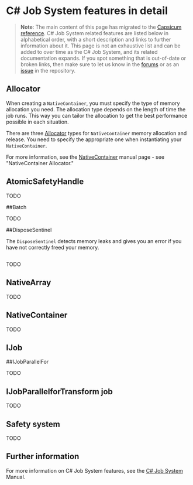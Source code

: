 # C# Job System features in detail

> **Note**: The main content of this page has migrated to the [Capsicum reference](../reference/index.md). C# Job System related features are listed below in alphabetical order, with a short description and links to further information about it. This page is not an exhaustive list and can be added to over time as the C# Job System, and its related documentation expands. If you spot something that is out-of-date or broken links, then make sure to let us know in the [forums](http://unity3d.com/performance-by-default) or as an [issue](https://github.com/Unity-Technologies/EntityComponentSystemSamples/issues/new) in the repository.

## Allocator 

When creating a `NativeContainer`, you must specify the type of memory allocation you need. The allocation type depends on the length of time the job runs. This way you can tailor the allocation to get the best performance possible in each situation.

There are three [Allocator](https://docs.unity3d.com/ScriptReference/Unity.Collections.Allocator.html) types for `NativeContainer` memory allocation and release. You need to specify the appropriate one when instantiating your `NativeContainer`.

For more information, see the [NativeContainer](https://docs.unity3d.com/Manual/JobSystemNativeContainer.html) manual page - see "NativeContainer Allocator."

## AtomicSafetyHandle

TODO

##Batch

TODO

##DisposeSentinel

The `DisposeSentinel` detects memory leaks and gives you an error if you have not correctly freed your memory. 

## 

TODO

## NativeArray

TODO

## NativeContainer

TODO

## IJob



##IJobParallelFor

TODO

## IJobParallelforTransform job

TODO

## Safety system

TODO

## Further information

For more information on C# Job System features, see the [C# Job System](https://docs.unity3d.com/Manual/JobSystem.html) Manual.